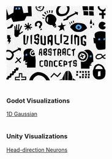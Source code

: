 <html lang="en">
<body>
  <img src="https://raw.githubusercontent.com/Yidan-Zhu/trial-theme-web/gh-pages/visual%20learners.jpg">
  <br>
  <br>
  
  <h3>Godot Visualizations</h3>
  <a href="https://yidan-zhu.github.io/upload-html/"> 1D Gaussian </a>
  <br>
  <br>
  <h3>Unity Visualizations</h3>
  <a href="https://yidan-zhu.github.io/html_upload_2/"> Head-direction Neurons </a>
  
</body>
</html>
